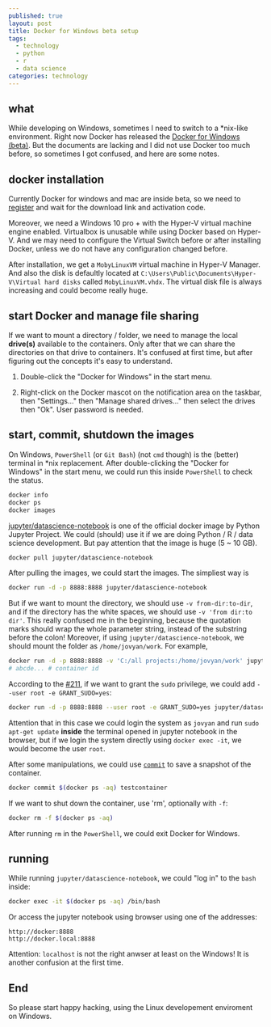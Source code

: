 ```yaml
---
published: true
layout: post
title: Docker for Windows beta setup
tags:
  - technology
  - python
  - r
  - data science
categories: technology
---
```


## what

While developing on Windows, sometimes I need to switch to a *nix-like environment. Right now Docker has released the [Docker for Windows (beta)](https://beta.docker.com/). But the documents are lacking and I did not use Docker too much before, so sometimes I got confused, and here are some notes.

## docker installation

Currently Docker for windows and mac are inside beta, so we need to [register](https://beta.docker.com/) and wait for the download link and activation code.

Moreover, we need a Windows 10 pro + with the Hyper-V virtual machine engine enabled. Virtualbox is unusable while using Docker based on Hyper-V. And we may need to configure the Virtual Switch before or after installing Docker, unless we do not have any configuration changed before.

After installation, we get a `MobyLinuxVM` virtual machine in Hyper-V Manager. And also the disk is defaultly located at `C:\Users\Public\Documents\Hyper-V\Virtual hard disks` called `MobyLinuxVM.vhdx`. The virtual disk file is always increasing and could become really huge.

## start Docker and manage file sharing

If we want to mount a directory / folder, we need to manage the local **drive(s)** available to the containers. Only after that we can share the directories on that drive to containers. It's confused at first time, but after figuring out the concepts it's easy to understand.

1. Double-click the "Docker for Windows" in the start menu.

2. Right-click on the Docker mascot on the notification area on the taskbar, then "Settings..." then "Manage shared drives..." then select the drives then "Ok". User password is needed.

## start, commit, shutdown the images

On Windows, `PowerShell` (or `Git Bash`) (not `cmd` though) is the (better) terminal in *nix replacement. After double-clicking the "Docker for Windows" in the start menu, we could run this inside `PowerShell` to check the status.

```bash
docker info
docker ps
docker images
```

[jupyter/datascience-notebook](https://github.com/jupyter/docker-stacks/tree/master/datascience-notebook) is one of the official docker image by Python Jupyter Project. We could (should) use it if we are doing Python / R / data science development. But pay attention that the image is huge (5 ~ 10 GB).

```bash
docker pull jupyter/datascience-notebook
```

After pulling the images, we could start the images. The simpliest way is

```bash
docker run -d -p 8888:8888 jupyter/datascience-notebook
```

But if we want to mount the directory, we should use `-v from-dir:to-dir`, and if the directory has the white spaces, we should use `-v 'from dir:to dir'`. This really confused me in the beginning, because the quotation marks should wrap the whole parameter string, instead of the substring before the colon! Moreover, if using `jupyter/datascience-notebook`, we should mount the folder as `/home/jovyan/work`. For example,

```bash
docker run -d -p 8888:8888 -v 'C:/all projects:/home/jovyan/work' jupyter/datascience-notebook
# abcde... # container id
```

According to the [#211](https://github.com/jupyter/docker-stacks/issues/211), if we want to grant the `sudo` privilege, we could add `--user root -e GRANT_SUDO=yes`:

```bash
docker run -d -p 8888:8888 --user root -e GRANT_SUDO=yes jupyter/datascience-notebook
```

Attention that in this case we could login the system as `jovyan` and run `sudo apt-get update` **inside** the terminal opened in jupyter notebook in the browser, but if we login the system directly using `docker exec -it`, we would become the user `root`.

After some manipulations,  we could use [`commit`](https://docs.docker.com/engine/reference/commandline/commit/) to save a snapshot of the container.

```bash
docker commit $(docker ps -aq) testcontainer
```

If we want to shut down the container, use 'rm', optionally with `-f`:

```bash
docker rm -f $(docker ps -aq)
```

After running `rm` in the `PowerShell`, we could exit Docker for Windows.

## running

While running `jupyter/datascience-notebook`, we could "log in" to the `bash` inside:

```bash
docker exec -it $(docker ps -aq) /bin/bash
```

Or access the jupyter notebook using browser using one of the addresses:

```
http://docker:8888
http://docker.local:8888
```

Attention: `localhost` is not the right anwser at least on the Windows! It is another confusion at the first time.

## End

So please start happy hacking, using the Linux developement enviroment on Windows.
